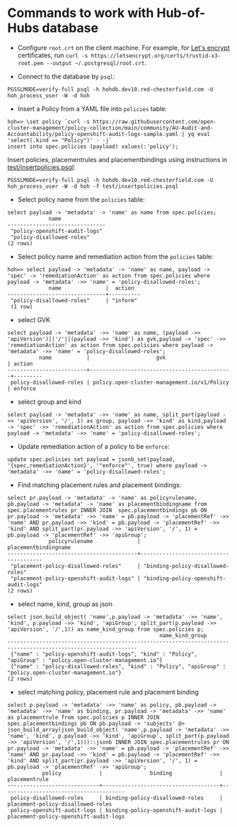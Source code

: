 # Commands to work with Hub-of-Hubs database

* Configure `root.crt` on the client machine. For example, for
[Let's encrypt](https://letsencrypt.org/) certificates, run `curl -s https://letsencrypt.org/certs/trustid-x3-root.pem --output ~/.postgresql/root.crt`.

* Connect to the database by `psql`:

```
PGSSLMODE=verify-full psql -h hohdb.dev10.red-chesterfield.com -U hoh_process_user -W -d hoh
```

* Insert a Policy from a YAML file into `policies` table:

```
hoh=> \set policy `curl -s https://raw.githubusercontent.com/open-cluster-management/policy-collection/main/community/AU-Audit-and-Accountability/policy-openshift-audit-logs-sample.yaml | yq eval 'select(.kind == "Policy")' - -j`
insert into spec.policies (payload) values(:'policy');
```

Insert policies, placementrules and placementbindings using instructions in [test/insertpolicies.psql](test/insertpolicies.psql):
```
PGSSLMODE=verify-full psql -h hohdb.dev10.red-chesterfield.com -U hoh_process_user -W -d hoh -f test/insertpolicies.psql
```


* Select policy name from the `policies` table:

```
select payload -> 'metadata' -> 'name' as name from spec.policies;
             name              
-------------------------------
 "policy-openshift-audit-logs"
 "policy-disallowed-roles"
(2 rows)

```

* Select policy name and remediation action from the `policies` table:

```
hoh=> select payload -> 'metadata' -> 'name' as name, payload -> 'spec' -> 'remediationAction' as action from spec.policies where payload -> 'metadata' ->> 'name' = 'policy-disallowed-roles';
             name              |  action  
-------------------------------+----------
 "policy-disallowed-roles"     | "inform"
 (1 row)

```

* select GVK
```
select payload -> 'metadata' ->> 'name' as name, (payload ->> 'apiVersion')||'/'||(payload ->> 'kind') as gvk,payload -> 'spec' ->> 'remediationAction' as action from spec.policies where payload -> 'metadata' ->> 'name' = 'policy-disallowed-roles';
          name           |                     gvk                     | action  
-------------------------+---------------------------------------------+---------
 policy-disallowed-roles | policy.open-cluster-management.io/v1/Policy | enforce
```

* select group and kind
```
select payload -> 'metadata' ->> 'name' as name, split_part(payload ->> 'apiVersion', '/', 1) as group, payload ->> 'kind' as kind,payload -> 'spec' ->> 'remediationAction' as action from spec.policies where payload -> 'metadata' ->> 'name' = 'policy-disallowed-roles';
```

* Update remediation action of a policy to be `enforce`:

```
update spec.policies set payload = jsonb_set(payload, '{spec,remediationAction}', '"enforce"', true) where payload -> 'metadata' ->> 'name' = 'policy-disallowed-roles';
```

* Find matching placement rules and placement bindings:

```
select pr.payload -> 'metadata' -> 'name' as policyrulename, pb.payload -> 'metadata' -> 'name' as placementbindingname from spec.placementrules pr INNER JOIN  spec.placementbindings pb ON pr.payload -> 'metadata' ->> 'name' = pb.payload -> 'placementRef' ->> 'name' AND pr.payload ->> 'kind' = pb.payload -> 'placementRef' ->> 'kind' AND split_part(pr.payload ->> 'apiVersion', '/', 1) = pb.payload -> 'placementRef' ->> 'apiGroup';
             policyrulename              |         placementbindingname          
-----------------------------------------+---------------------------------------
 "placement-policy-disallowed-roles"     | "binding-policy-disallowed-roles"
 "placement-policy-openshift-audit-logs" | "binding-policy-openshift-audit-logs"
(2 rows)

```

* select name, kind, group as json

```
select json_build_object( 'name',p.payload -> 'metadata' ->> 'name', 'kind', p.payload ->> 'kind', 'apiGroup', split_part(p.payload ->> 'apiVersion', '/',1)) as name_kind_group from spec.policies p;
                                                name_kind_group                                                
---------------------------------------------------------------------------------------------------------------
 {"name" : "policy-openshift-audit-logs", "kind" : "Policy", "apiGroup" : "policy.open-cluster-management.io"}
 {"name" : "policy-disallowed-roles", "kind" : "Policy", "apiGroup" : "policy.open-cluster-management.io"}
(2 rows)
```

* select matching policy, placement rule and placement binding
```
select p.payload -> 'metadata' ->> 'name' as policy, pb.payload -> 'metadata' ->> 'name' as binding, pr.payload -> 'metadata' ->> 'name' as placementrule from spec.policies p INNER JOIN spec.placementbindings pb ON pb.payload -> 'subjects' @> json_build_array(json_build_object( 'name',p.payload -> 'metadata' ->> 'name', 'kind', p.payload ->> 'kind', 'apiGroup', split_part(p.payload ->> 'apiVersion', '/',1)))::jsonb INNER JOIN spec.placementrules pr ON pr.payload -> 'metadata' ->> 'name' = pb.payload -> 'placementRef' ->> 'name' AND pr.payload ->> 'kind' = pb.payload -> 'placementRef' ->> 'kind' AND split_part(pr.payload ->> 'apiVersion', '/', 1) = pb.payload -> 'placementRef' ->> 'apiGroup';
           policy            |               binding               |             placementrule             
-----------------------------+-------------------------------------+---------------------------------------
 policy-disallowed-roles     | binding-policy-disallowed-roles     | placement-policy-disallowed-roles
 policy-openshift-audit-logs | binding-policy-openshift-audit-logs | placement-policy-openshift-audit-logs

```

